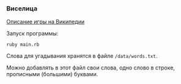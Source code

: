 ### Виселица

[Описание игры на Википедии](https://ru.wikipedia.org/wiki/%D0%92%D0%B8%D1%81%D0%B5%D0%BB%D0%B8%D1%86%D0%B0_(%D0%B8%D0%B3%D1%80%D0%B0))


Запуск программы:

`ruby main.rb`

Слова для угадывания хранятся в файле `/data/words.txt`.

Можно добавлять в этот файл свои слова, одно слово в строке, прописными (большими) буквами.

